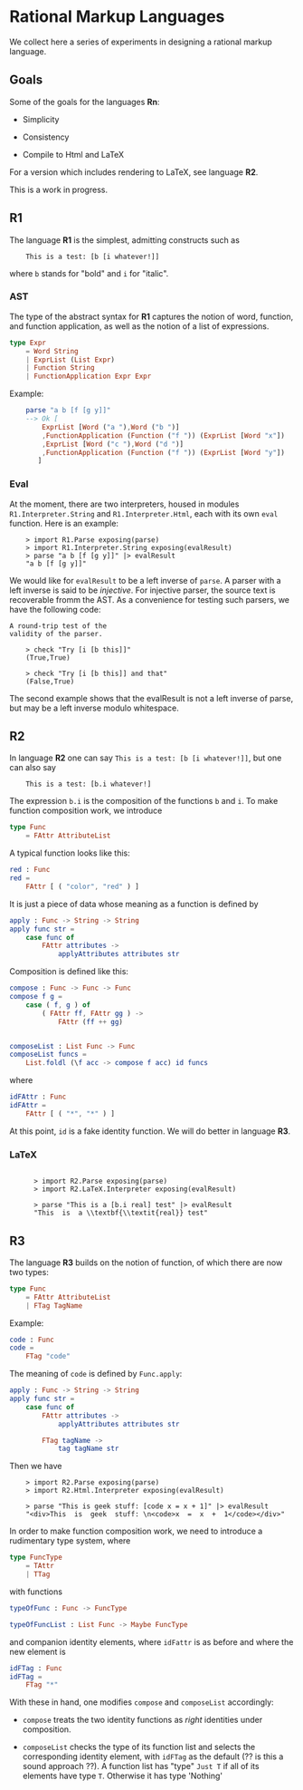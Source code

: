 # Rational Markup Languages

We collect here  a series of experiments in 
designing a rational markup language. 

## Goals

Some of the goals for the languages **Rn**:

- Simplicity

- Consistency

- Compile to Html and LaTeX

For a version which includes rendering to LaTeX, see 
language **R2**.

This is a work in progress.


## R1

The language 
**R1** is the simplest, admitting constructs such as 

```
    This is a test: [b [i whatever!]]
```

where `b` stands for "bold" and `i` for "italic".


### AST

The type of the abstract syntax
for **R1** captures the notion of word, function,
and function application, as well as the notion 
of a list of expressions.

```elm
type Expr
    = Word String
    | ExprList (List Expr)
    | Function String
    | FunctionApplication Expr Expr
```

Example:

```elm
    parse "a b [f [g y]]"
    --> Ok [
        ExprList [Word ("a "),Word ("b ")]
        ,FunctionApplication (Function ("f ")) (ExprList [Word "x"])
        ,ExprList [Word ("c "),Word ("d ")]
        ,FunctionApplication (Function ("f ")) (ExprList [Word "y"])
       ]
```


### Eval

At the moment, there are two interpreters,
housed in modules `R1.Interpreter.String` and 
`R1.Interpreter.Html`, each with its own 
`eval` function.  Here is an example:



```
    > import R1.Parse exposing(parse)
    > import R1.Interpreter.String exposing(evalResult)
    > parse "a b [f [g y]]" |> evalResult
    "a b [f [g y]]"
```

We would like for `evalResult` to be a left inverse of `parse`.  A parser with a left inverse is said to be *injective*. 
For injective parser, the source text is recoverable fromm the AST.  As a convenience for testing such parsers,
we have the following code:

```
A round-trip test of the
validity of the parser.

    > check "Try [i [b this]]"
    (True,True) 
    
    > check "Try [i [b this]] and that"
    (False,True)
```

 The second example shows that the evalResult is not a left inverse of parse, but may be a left inverse modulo whitespace.



## R2

In language **R2** one can say `This is a test: [b [i whatever!]]`, but
one can also say 

```
    This is a test: [b.i whatever!]
```

The expression `b.i` is the composition of the functions
`b` and `i`.  To make function composition work,
we introduce


```elm
type Func
    = FAttr AttributeList
```

A typical function looks like this:

```elm
red : Func
red =
    FAttr [ ( "color", "red" ) ]
```

It is just a piece of data whose meaning as 
a function is defined by 

```elm
apply : Func -> String -> String
apply func str =
    case func of
        FAttr attributes ->
            applyAttributes attributes str
```


Composition is defined like this:

```elm
compose : Func -> Func -> Func
compose f g =
    case ( f, g ) of
        ( FAttr ff, FAttr gg ) ->
            FAttr (ff ++ gg)


composeList : List Func -> Func
composeList funcs =
    List.foldl (\f acc -> compose f acc) id funcs
```

where

```elm
idFAttr : Func
idFAttr =
    FAttr [ ( "*", "*" ) ]
```

At this point, `id` is a fake identity function.
We will do better in language **R3**.

### LaTeX

```

      > import R2.Parse exposing(parse)
      > import R2.LaTeX.Interpreter exposing(evalResult)

      > parse "This is a [b.i real] test" |> evalResult
      "This  is  a \\textbf{\\textit{real}} test"

```


## R3

The language **R3** builds on the notion
of function, of which there are now two types:

```elm
type Func
    = FAttr AttributeList
    | FTag TagName
```

Example:

```elm
code : Func
code =
    FTag "code"
```

The meaning of `code` is defined by `Func.apply`:

```elm
apply : Func -> String -> String
apply func str =
    case func of
        FAttr attributes ->
            applyAttributes attributes str

        FTag tagName ->
            tag tagName str
```

Then we have

``` 
    > import R2.Parse exposing(parse)
    > import R2.Html.Interpreter exposing(evalResult)

    > parse "This is geek stuff: [code x = x + 1]" |> evalResult
    "<div>This  is  geek  stuff: \n<code>x  =  x  +  1</code></div>"
```

In order to make function composition work, we
need to introduce a rudimentary type system,
where

```elm
type FuncType
    = TAttr
    | TTag
```
with functions 

```elm
typeOfFunc : Func -> FuncType

typeOfFuncList : List Func -> Maybe FuncType
```

and companion identity elements, where `idFattr` is as before and
where the new element is

```elm
idFTag : Func
idFTag =
    FTag "*"
```

With these in hand, one modifies `compose` and
`composeList` accordingly:

-  `compose` treats the two identity
functions as *right* identities under composition.


- `composeList` checks the type of its function list and 
selects the corresponding identity element, with
`idFTag` as the default (?? is this a sound approach ??).
A function list has "type" `Just T` if all of its elements have
type `T`.  Otherwise it has type 'Nothing'





